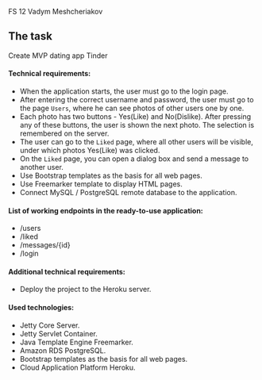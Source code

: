 FS 12 Vadym Meshcheriakov
## The task

Create MVP dating app Tinder

#### Technical requirements:
- When the application starts, the user must go to the login page.
- After entering the correct username and password, the user must go to the page `Users`, where he can see photos of other users one by one.
- Each photo has two buttons - Yes(Like) and No(Dislike). After pressing any of these buttons, the user is shown the next photo. The selection is remembered on the server.
- The user can go to the `Liked` page, where all other users will be visible, under which photos Yes(Like) was clicked.
- On the `Liked` page, you can open a dialog box and send a message to another user.
- Use Bootstrap templates as the basis for all web pages.
- Use Freemarker template to display HTML pages.
- Connect MySQL / PostgreSQL remote database to the application.

#### List of working endpoints in the ready-to-use application:
- /users
- /liked
- /messages/{id}
- /login

#### Additional technical requirements:
- Deploy the project to the Heroku server.

#### Used technologies:
- Jetty Core Server.
- Jetty Servlet Container.
- Java Template Engine Freemarker.
- Amazon RDS PostgreSQL.
- Bootstrap templates as the basis for all web pages.
- Cloud Application Platform Heroku.
